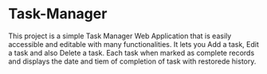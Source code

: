 # Task-Manager
This project is a simple Task Manager Web Application that is easily accessible and editable with many functionalities.
It lets you Add a task, Edit a task and also Delete a task.
Each task when marked as complete records and displays the date and tiem of completion of task with restorede history.
